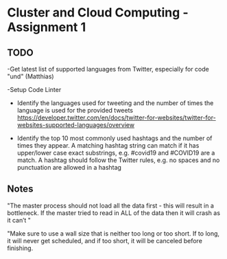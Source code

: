 # Cluster and Cloud Computing - Assignment 1

## TODO

-Get latest list of supported languages from Twitter, especially for code "und" (Matthias)

-Setup Code Linter

- Identify the languages used for tweeting and the number of times the language is used for the provided tweets
https://developer.twitter.com/en/docs/twitter-for-websites/twitter-for-websites-supported-languages/overview

- Identify the top 10 most commonly used hashtags and the number of times they appear. A matching hashtag string can match if it has upper/lower case exact substrings, e.g. #covid19 and #COVID19 are a match. A hashtag should follow the Twitter rules, e.g. no spaces and no punctuation are allowed in a hashtag


## Notes

"The master process should not load all the data first - this will result in a bottleneck. If the master tried to read in ALL of the data then it will crash as it can’t "

"Make sure to use a wall size that is neither too long or too short. If to long, it will never get scheduled, and if too short, it will be canceled before finishing.